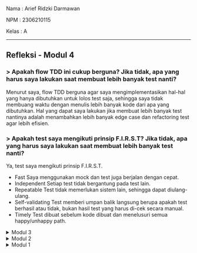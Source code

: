 Nama : Arief Ridzki Darmawan

NPM : 2306210115

Kelas : A

---
## Refleksi - Modul 4
### > Apakah flow TDD ini cukup berguna? Jika tidak, apa yang harus saya lakukan saat membuat lebih banyak test nanti?
Menurut saya, flow TDD berguna agar saya mengimplementasikan hal-hal yang hanya dibutuhkan untuk lolos test saja, sehingga saya tidak membuang waktu dengan menulis lebih banyak kode dari apa yang dibutuhkan. Hal yang dapat saya lakukan jika membuat lebih banyak test nantinya adalah menambahkan lebih banyak edge case dan refactoring test agar lebih efisien.

### > Apakah test saya mengikuti prinsip F.I.R.S.T? Jika tidak, apa yang harus saya lakukan saat membuat lebih banyak test nanti?
Ya, test saya mengikuti prinsip F.I.R.S.T.
* Fast
Saya menggunakan mock dan test juga berjalan dengan cepat.
* Independent
Setiap test tidak bergantung pada test lain.
* Repeatable
Test tidak memerlukan sistem lain, sehingga dapat diulang-ulang.
* Self-validating
Test memberi umpan balik langsung berupa apakah test berhasil atau tidak, bukan hasil test yang harus di-cek secara manual.
* Timely
Test dibuat sebelum kode dibuat dan menelusuri semua happy/unhappy path.

<details>
<summary>Modul 3</summary>
## Refleksi - Modul 3
### > Prinsip SOLID yang dipakai:
#### 1.) SRP
Saya memisah `CarController` dari `ProductController` agar tiap controller mempunyai tugas masing-masing.
#### 2.) OCP
-
#### 3.) LSP
-
#### 4.) ISP
`CarServiceImpl` dan `ProductServiceImpl` mengimplementasi semua method dari interface masing-masing.
#### 5.) DIP
Saya mengubah `CarController` agar menggunakan interface `CarService` dibanding langsung menggunakan `CarServiceImpl`.

### > Keuntungan SOLID pada project:
- Membuat kode menjadi lebih readable dan lebih mudah dimengerti
  
Contohnya CarController dan ProductController yang berada di file berbeda sehingga memudahkan kita dan orang lain untuk mencari dan memperbaiki bug.
- Mengurangi dependensi modul level tinggi dari modul level rendah

Contohnya CarController yang bergantung pada interface CarService dibanding CarServiveImpl yang dapat menyebabkan tight coupling.

### > Kelemahan jika tidak mengimplementasi SOLID pada project:
- Menyulitkan kita dan orang lain untuk mengerti kode kita

Contohnya banyak controller yang berada dalam satu file akan membingungkan kita dan memakan waktu untuk mencari dan memperbaiki kode yang bermasalah.
- Menyulitkan kita jika mengganti potongan kode

Contohnya kita mungkin harus mengubah CarController juga setelah mengubah ProductController karena CarController meng-extend ProductContoller yang akan menambah pekerjaan kita.
</details>

<details>
<summary>Modul 2</summary>
    
## Refleksi - Modul 2
### > Potongan kode yang mengalami isu:
#### Unnecessary modifier 'public' on method 'create': the method is declared in an interface type
```
public Product create(Product product);
public List<Product> findAll();
public Product update(Product product);
public Product findById(String id);
public boolean deleteProduct(String id);
```
Cara saya mengatasi isu ini hanyalah dengan menghapus modifier 'public' pada method-method di ProductService.java karena field secara otomatis dianggap public static final pada interfaces and annotations dan public abstract pada sebuah method.

### > Apakah implementasi workflow CI/CD sekarang masuk ke dalam definisi CI dan CD?
Tidak secara sepenuhnya, karena implementasi saya belum mencakup beberapa aspek penting dari CI/CD, terutama dalam Continuous Deployment. Saya sudah menerapkan CI dengan `ci.yml` untuk otomatisasi testing. Saya juga memiliki Dockerfile untuk deployment, namun workflow deployment ini masih berjalan secara independen tanpa pipeline yang mengintegrasikan build, push, dan deployment otomatis. Selain itu, belum ada mekanisme rollback dan monitoring, yang penting untuk memastikan sistem tetap stabil setelah deployment.
</details>

<details>
<summary>Modul 1</summary>
    
## Refleksi 1 - Modul 1
### > Clean code practices yang diimplementasikan:
### 1.) Struktur package yang mengikuti konvensi Spring Boot
- Menggunakan struktur controller, service, repository, dan model membantu dalam memisahkan tanggung jawab (separation of concerns).
- Memudahkan pengelolaan dan perawatan kode dalam jangka panjang.

### 2.) Pembagian yang jelas antara controller, service, repository, dan model
- Controller hanya menangani request dan response, sementara logika bisnis ditempatkan di service.
- Database query dikelola oleh repository, sedangkan model hanya digunakan untuk merepresentasikan data.

### 3.) Setiap method hanya memiliki satu fungsi, sama halnya dengan tiap class
- Prinsip Single Responsibility Principle (SRP) diterapkan, sehingga kode lebih mudah dibaca dan diuji.
- Misalnya, metode untuk mengedit produk hanya menangani proses pengeditan, tanpa mencampurkan validasi atau logika database secara langsung.

### 4.) Menggunakan UUID sebagai ID produk agar lebih aman
- Dibandingkan dengan integer auto-increment, UUID lebih sulit ditebak sehingga mengurangi kemungkinan eksploitasi seperti ID enumeration attacks.

### 5.) Penamaan yang jelas sesuai dengan fungsi variabel/class/methodnya
- Contoh: Daripada menggunakan p sebagai nama variabel untuk produk, lebih baik menggunakan product agar lebih deskriptif.

## > Code yang dapat di-improve:
### 1.) Menambahkan Validasi ke Model Product
Saat ini, model Product belum memiliki validasi yang cukup untuk memastikan bahwa input yang dimasukkan benar. Dengan menggunakan annotation seperti @Valid, @NotNull, dan @Size, kita bisa mengurangi kesalahan input user.

Solusi:
Tambahkan validasi di model Product:
```
public class Product {
    @NotBlank(message = "Nama produk tidak boleh kosong")
    private String productName;

    @Min(value = 0, message = "Jumlah produk tidak boleh negatif")
    private int productQuantity;

    @NotNull(message = "Harga harus diisi")
    @DecimalMin(value = "0.01", message = "Harga tidak boleh 0 atau negatif")
    private BigDecimal price;
}
```
Manfaatnya:
- Memastikan bahwa produk selalu memiliki nama dan harga.
- Menghindari kesalahan input seperti harga negatif atau jumlah produk yang tidak masuk akal.

### 2.) Error Handling yang Lebih Baik
Saat ini, error handling dalam aplikasi masih minim. Jika terjadi error seperti produk tidak ditemukan saat ingin dihapus, sistem mungkin akan menampilkan error default yang kurang informatif atau bahkan menyebabkan crash.

Solusi:
Gunakan @ControllerAdvice untuk menangani error secara global.
```
@ControllerAdvice
public class GlobalExceptionHandler {
    @ExceptionHandler(EntityNotFoundException.class)
    public ResponseEntity<String> handleEntityNotFoundException(EntityNotFoundException ex) {
        return ResponseEntity.status(HttpStatus.NOT_FOUND).body(ex.getMessage());
    }
}
```
Manfaatnya:
- Pesan error lebih terstruktur dan mudah dipahami user.
- Menghindari tampilan error default yang mungkin mengandung informasi sensitif.

### 3.) Menambahkan Proteksi CSRF
Tanpa CSRF protection, aplikasi rentan terhadap serangan di mana user bisa secara tidak sengaja mengirimkan request tanpa sadar.

Solusi:
Pastikan CSRF token digunakan dalam setiap form yang mengubah data:
```
<form th:action="@{/product/delete/{id}(id=${product.id})}" method="post">
    <input type="hidden" th:name="${_csrf.parameterName}" th:value="${_csrf.token}" />
    <button type="submit">Delete</button>
</form>
```
Manfaatnya:
- Mencegah serangan CSRF dengan memastikan setiap request berasal dari sumber yang sah.

### 4.) Menambahkan Autentikasi dan Validasi untuk User/Admin

Saat ini, sistem belum membedakan antara user biasa dan admin. Ini bisa menyebabkan risiko keamanan di mana siapa pun bisa menghapus atau mengedit produk.

Solusi:
Gunakan Spring Security untuk membatasi akses hanya kepada admin:
```
@PreAuthorize("hasRole('ADMIN')")
@PostMapping("/product/delete/{id}")
public String deleteProduct(@PathVariable String id) {
    productService.deleteById(id);
    return "redirect:/product/list";
}
```
Manfaatnya:
- Hanya admin yang bisa mengedit atau menghapus produk, meningkatkan keamanan aplikasi.

### 5.) Implementasi Logging untuk Debugging dan Monitoring
Saat ini, kode tidak memiliki logging, sehingga jika terjadi error, sulit untuk mengetahui penyebabnya.

Solusi:
```
private static final Logger logger = LoggerFactory.getLogger(ProductService.class);

public void deleteById(String id) {
    logger.info("Menghapus produk dengan ID: {}", id);
    productRepository.deleteById(id);
}
```
Manfaatnya:
- Membantu melacak aksi user untuk debugging dan keamanan.
- Bisa digunakan untuk monitoring aplikasi.

---

## Refleksi 2 - Modul 1
## 1. Menulis Unit Test & Code Coverage
### Bagaimana perasaanmu setelah menulis unit test?
- Unit testing memberikan kepercayaan diri bahwa setiap komponen program bekerja sesuai harapan.
- Menulis unit test membantu memahami program lebih dalam dan berpikir tentang edge case yang mungkin akan terjadi.
- Proses membuat unit test bisa memakan waktu, dan terkadang tes gagal hanya karena perubahan kecil dalam implementasi. Namun, dari apa yang disebutkan oleh pembicara kuliah kemarin, unit test akan menghemat waktu dalam jangka panjang dan membayar kembali waktu yang dibutuhkan di awal.

### Berapa banyak unit test yang harus dibuat dalam satu class?
Tidak ada jumlah yang tetap karena ini bergantung pada kompleksitas class tersebut. Namun, good practice-nya adalah memiliki setidaknya satu tes per metode dan tambahan untuk berbagai skenario, seperti:
- Kasus normal => Input yang sesuai harapan.
- Edge cases => Nilai minimum/maksimum, input kosong.
- Kasus error => Input tidak valid, pengecualian (exception).

### Bagaimana memastikan unit test sudah mencukupi?
Dengan melihat code coverage, yaitu metrik untuk mengukur seberapa banyak dan luas cakupan kode yang diuji. Tools seperti SonarQube dapat menunjukkan baris/cabang kode mana yang sudah dieksekusi oleh tes serta memberikan analisis kualitas kode secara keseluruhan.
Jenis code coverage meliputi:
- Line coverage => Persentase baris kode yang dieksekusi.
- Branch coverage => Memastikan semua kondisi if/else diuji.
- Path coverage => Menguji semua jalur eksekusi yang mungkin.

### Apakah 100% code coverage berarti tidak ada bug atau error?
Tidak. 100% coverage hanya berarti setiap baris kode dieksekusi, tetapi tidak menjamin kebenaran fungsionalitasnya.

Implementation
```
public class ShoppingCart {
    public double calculateTotal(double price, int quantity) {
        return price * quantity;
    }
}
```

Unit Test (100% Coverage)
```
import org.junit.jupiter.api.Test;
import static org.junit.jupiter.api.Assertions.*;

class ShoppingCartTest {
    @Test
    void testCalculateTotal() {
        ShoppingCart cart = new ShoppingCart();
        assertEquals(20.0, cart.calculateTotal(10.0, 2));
    }
}
```
Semua line dieksekusi, sehingga test tersebut memiliki 100% coverage.
Tapi, code masih memiliki bug karena tidak mempertimbangkan beberapa edge case:
- Negative quantity: cart.calculateTotal(10.0, -2);
- Zero quantity: cart.calculateTotal(10.0, 0);
- Floating-point: cart.calculateTotal(0.1, 3);

Tes yang baik harus mencakup:
- Assertions untuk memverifikasi perilaku yang diharapkan.
- Skenario user yang realistis.
- Penanganan edge case dengan baik.

## 2. Kebersihan & Reusability dalam Functional Test
### Apa yang terjadi jika kita membuat test suite baru dengan setup yang mirip?
- Jika test class baru menduplikasi kode setup, maka kode menjadi lebih sulit untuk dipelihara.
- Redundansi ini melanggar prinsip DRY (Don't Repeat Yourself).

### Bagaimana dampaknya terhadap kualitas kode?
- Meningkatkan biaya pemeliharaan, jika setup perlu diubah, kita harus memperbarui di banyak tempat.
- Menurunkan readability, kode yang berulang membuat sulit melihat apa yang sebenarnya diuji.
- Meningkatkan risiko inkonsistensi, jika satu setup diperbarui tetapi yang lain tidak, hasil tes bisa berbeda.

### Apa perbaikan yang mungkin agar membuat kode lebih bersih?
- Membuat BaseFunctionalTest agar setup tidak berulang dan meng-extend base class untuk test case yang lebih spesifik
- Menggunakan helper methods
- Menggunakan parameterized tests
</details>
